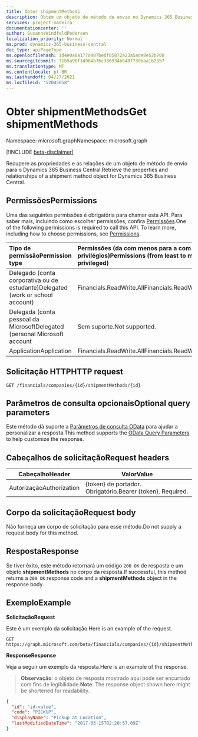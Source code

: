 ```yaml
---
title: Obter shipmentMethods
description: Obtém um objeto de método de envio no Dynamics 365 Business Central.
services: project-madeira
documentationcenter: ''
author: SusanneWindfeldPedersen
localization_priority: Normal
ms.prod: dynamics-365-business-central
doc_type: apiPageType
ms.openlocfilehash: 1d4e0a8a177d487bedf85872a23a5ade8e52b708
ms.sourcegitcommit: 71b5a96f14984a76c386934b648f730baa1b2357
ms.translationtype: MT
ms.contentlocale: pt-BR
ms.lasthandoff: 04/27/2021
ms.locfileid: "52045058"
---
```

# <a name="get-shipmentmethods"></a><span data-ttu-id="0bb9b-103">Obter shipmentMethods</span><span class="sxs-lookup"><span data-stu-id="0bb9b-103">Get shipmentMethods</span></span>

<span data-ttu-id="0bb9b-104">Namespace: microsoft.graph</span><span class="sxs-lookup"><span data-stu-id="0bb9b-104">Namespace: microsoft.graph</span></span>

[!INCLUDE [beta-disclaimer](../../includes/beta-disclaimer.md)]

<span data-ttu-id="0bb9b-105">Recupere as propriedades e as relações de um objeto de método de envio para o Dynamics 365 Business Central.</span><span class="sxs-lookup"><span data-stu-id="0bb9b-105">Retrieve the properties and relationships of a shipment method object for Dynamics 365 Business Central.</span></span>

## <a name="permissions"></a><span data-ttu-id="0bb9b-106">Permissões</span><span class="sxs-lookup"><span data-stu-id="0bb9b-106">Permissions</span></span>
<span data-ttu-id="0bb9b-p101">Uma das seguintes permissões é obrigatória para chamar esta API. Para saber mais, incluindo como escolher permissões, confira [Permissões](/graph/permissions-reference).</span><span class="sxs-lookup"><span data-stu-id="0bb9b-p101">One of the following permissions is required to call this API. To learn more, including how to choose permissions, see [Permissions](/graph/permissions-reference).</span></span>

|<span data-ttu-id="0bb9b-109">Tipo de permissão</span><span class="sxs-lookup"><span data-stu-id="0bb9b-109">Permission type</span></span> |<span data-ttu-id="0bb9b-110">Permissões (da com menos para a com mais privilégios)</span><span class="sxs-lookup"><span data-stu-id="0bb9b-110">Permissions (from least to most privileged)</span></span>|
|:---------------|:------------------------------------------|
|<span data-ttu-id="0bb9b-111">Delegado (conta corporativa ou de estudante)</span><span class="sxs-lookup"><span data-stu-id="0bb9b-111">Delegated (work or school account)</span></span>|<span data-ttu-id="0bb9b-112">Financials.ReadWrite.All</span><span class="sxs-lookup"><span data-stu-id="0bb9b-112">Financials.ReadWrite.All</span></span> |
|<span data-ttu-id="0bb9b-113">Delegada (conta pessoal da Microsoft</span><span class="sxs-lookup"><span data-stu-id="0bb9b-113">Delegated (personal Microsoft account</span></span>|<span data-ttu-id="0bb9b-114">Sem suporte.</span><span class="sxs-lookup"><span data-stu-id="0bb9b-114">Not supported.</span></span>|
|<span data-ttu-id="0bb9b-115">Application</span><span class="sxs-lookup"><span data-stu-id="0bb9b-115">Application</span></span>|<span data-ttu-id="0bb9b-116">Financials.ReadWrite.All</span><span class="sxs-lookup"><span data-stu-id="0bb9b-116">Financials.ReadWrite.All</span></span>|

## <a name="http-request"></a><span data-ttu-id="0bb9b-117">Solicitação HTTP</span><span class="sxs-lookup"><span data-stu-id="0bb9b-117">HTTP request</span></span>

```
GET /financials/companies/{id}/shipmentMethods/{id}
```

## <a name="optional-query-parameters"></a><span data-ttu-id="0bb9b-118">Parâmetros de consulta opcionais</span><span class="sxs-lookup"><span data-stu-id="0bb9b-118">Optional query parameters</span></span>
<span data-ttu-id="0bb9b-119">Este método dá suporte a [Parâmetros de consulta OData](/graph/query-parameters) para ajudar a personalizar a resposta.</span><span class="sxs-lookup"><span data-stu-id="0bb9b-119">This method supports the [OData Query Parameters](/graph/query-parameters) to help customize the response.</span></span>

## <a name="request-headers"></a><span data-ttu-id="0bb9b-120">Cabeçalhos de solicitação</span><span class="sxs-lookup"><span data-stu-id="0bb9b-120">Request headers</span></span>
|<span data-ttu-id="0bb9b-121">Cabeçalho</span><span class="sxs-lookup"><span data-stu-id="0bb9b-121">Header</span></span>|<span data-ttu-id="0bb9b-122">Valor</span><span class="sxs-lookup"><span data-stu-id="0bb9b-122">Value</span></span>|
|------|-----|
|<span data-ttu-id="0bb9b-123">Autorização</span><span class="sxs-lookup"><span data-stu-id="0bb9b-123">Authorization</span></span>  |<span data-ttu-id="0bb9b-p102">{token} de portador. Obrigatório.</span><span class="sxs-lookup"><span data-stu-id="0bb9b-p102">Bearer {token}. Required.</span></span> |

## <a name="request-body"></a><span data-ttu-id="0bb9b-126">Corpo da solicitação</span><span class="sxs-lookup"><span data-stu-id="0bb9b-126">Request body</span></span>
<span data-ttu-id="0bb9b-127">Não forneça um corpo de solicitação para esse método.</span><span class="sxs-lookup"><span data-stu-id="0bb9b-127">Do not supply a request body for this method.</span></span>

## <a name="response"></a><span data-ttu-id="0bb9b-128">Resposta</span><span class="sxs-lookup"><span data-stu-id="0bb9b-128">Response</span></span>
<span data-ttu-id="0bb9b-129">Se tiver êxito, este método retornará um código `200 OK` de resposta e um objeto **shipmentMethods** no corpo da resposta.</span><span class="sxs-lookup"><span data-stu-id="0bb9b-129">If successful, this method returns a `200 OK` response code and a **shipmentMethods** object in the response body.</span></span>

## <a name="example"></a><span data-ttu-id="0bb9b-130">Exemplo</span><span class="sxs-lookup"><span data-stu-id="0bb9b-130">Example</span></span>

<span data-ttu-id="0bb9b-131">**Solicitação**</span><span class="sxs-lookup"><span data-stu-id="0bb9b-131">**Request**</span></span>

<span data-ttu-id="0bb9b-132">Este é um exemplo da solicitação.</span><span class="sxs-lookup"><span data-stu-id="0bb9b-132">Here is an example of the request.</span></span>
```http
GET https://graph.microsoft.com/beta/financials/companies/{id}/shipmentMethods/{id}
```

<span data-ttu-id="0bb9b-133">**Response**</span><span class="sxs-lookup"><span data-stu-id="0bb9b-133">**Response**</span></span>

<span data-ttu-id="0bb9b-134">Veja a seguir um exemplo da resposta.</span><span class="sxs-lookup"><span data-stu-id="0bb9b-134">Here is an example of the response.</span></span> 

> <span data-ttu-id="0bb9b-135">**Observação**: o objeto de resposta mostrado aqui pode ser encurtado com fins de legibilidade.</span><span class="sxs-lookup"><span data-stu-id="0bb9b-135">**Note**: The response object shown here might be shortened for readability.</span></span>

```json
{
  "id": "id-value",
  "code": "PICKUP",
  "displayName": "Pickup at Location",
  "lastModifiedDateTime": "2017-03-15T02:20:57.09Z"
}
```



